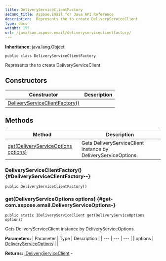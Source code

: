 ```yaml
---
title: DeliveryServiceClientFactory
second_title: Aspose.Email for Java API Reference
description:  Represents the to create DeliveryServiceClient
type: docs
weight: 155
url: /java/com.aspose.email/deliveryserviceclientfactory/
---
```

**Inheritance:**
java.lang.Object
```
public class DeliveryServiceClientFactory
```

Represents the to create DeliveryServiceClient
## Constructors

| Constructor | Description |
| --- | --- |
| [DeliveryServiceClientFactory()](#DeliveryServiceClientFactory--) |  |
## Methods

| Method | Description |
| --- | --- |
| [get(DeliveryServiceOptions options)](#get-com.aspose.email.DeliveryServiceOptions-) | Gets DeliveryServiceClient instance by DeliveryServiceOptions. |
### DeliveryServiceClientFactory() {#DeliveryServiceClientFactory--}
```
public DeliveryServiceClientFactory()
```


### get(DeliveryServiceOptions options) {#get-com.aspose.email.DeliveryServiceOptions-}
```
public static IDeliveryServiceClient get(DeliveryServiceOptions options)
```


Gets DeliveryServiceClient instance by DeliveryServiceOptions.

**Parameters:**
| Parameter | Type | Description |
| --- | --- | --- |
| options | [DeliveryServiceOptions](../../com.aspose.email/deliveryserviceoptions) |  |

**Returns:**
[IDeliveryServiceClient](../../com.aspose.email/ideliveryserviceclient) - 
